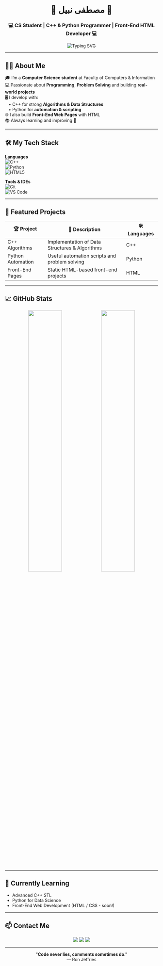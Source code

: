 <h1 align="center">🚀 مصطفى نبيل 🚀</h1>
<h3 align="center">💻 CS Student | C++ & Python Programmer | Front-End HTML Developer 💻</h3>

<p align="center">
  <img src="https://readme-typing-svg.herokuapp.com?font=Fira+Code&size=20&pause=1000&color=00F7FF&center=true&vCenter=true&width=435&lines=Computer+Science+Student;C%2B%2B+Programmer;Python+Developer;Front-End+Developer+(HTML);Lifelong+Learner+%F0%9F%9A%80" alt="Typing SVG" />
</p>

---

## 🧑‍🎓 About Me

🎓 I’m a **Computer Science student** at Faculty of Computers & Information  
💻 Passionate about **Programming**, **Problem Solving** and building **real-world projects**  
🖥️ I develop with:  
&nbsp; &nbsp;• C++ for strong **Algorithms & Data Structures**  
&nbsp; &nbsp;• Python for **automation & scripting**  
🌐 I also build **Front-End Web Pages** with HTML  
📚 Always learning and improving 🚀  

---

## 🛠️ My Tech Stack

**Languages**  
![C++](https://img.shields.io/badge/C++-00599C?style=for-the-badge&logo=c%2B%2B&logoColor=white)  
![Python](https://img.shields.io/badge/Python-3776AB?style=for-the-badge&logo=python&logoColor=white)  
![HTML5](https://img.shields.io/badge/HTML5-E34F26?style=for-the-badge&logo=html5&logoColor=white)  

**Tools & IDEs**  
![Git](https://img.shields.io/badge/Git-F05032?style=for-the-badge&logo=git&logoColor=white)  
![VS Code](https://img.shields.io/badge/VSCode-007ACC?style=for-the-badge&logo=visualstudiocode&logoColor=white)

---

## 🧩 Featured Projects

| 🏆 Project | 🚀 Description | 🛠️ Languages |
|------------|----------------|--------------|
| C++ Algorithms | Implementation of Data Structures & Algorithms | C++ |
| Python Automation | Useful automation scripts and problem solving | Python |
| Front-End Pages | Static HTML-based front-end projects | HTML |

---

## 📈 GitHub Stats

<p align="center">
  <img src="https://github-readme-stats.vercel.app/api?username=MostafaNabill1&show_icons=true&theme=radical&count_private=true" width="47%" />
  <img src="https://github-readme-stats.vercel.app/api/top-langs/?username=MostafaNabill1&layout=compact&theme=radical&langs_count=6" width="47%" />
</p>

---

## 🚀 Currently Learning

- Advanced C++ STL  
- Python for Data Science  
- Front-End Web Development (HTML / CSS - soon!)

---

## 📫 Contact Me

<p align="center">
  <a href="mailto:mostafam3570@gmail.com"><img src="https://img.shields.io/badge/Gmail-D14836?style=for-the-badge&logo=gmail&logoColor=white"></a>
  <a href="https://www.facebook.com/share/15BjUvQMe2/"><img src="https://img.shields.io/badge/Facebook-1877F2?style=for-the-badge&logo=facebook&logoColor=white"></a>
  <a href="https://www.instagram.com/mostafa_nabil_60_?igsh=dmZzMzcyYjUweWoz"><img src="https://img.shields.io/badge/Instagram-E4405F?style=for-the-badge&logo=instagram&logoColor=white"></a>
</p>

---

<p align="center">
  <b>"Code never lies, comments sometimes do."</b><br>
  — Ron Jeffries
</p>




